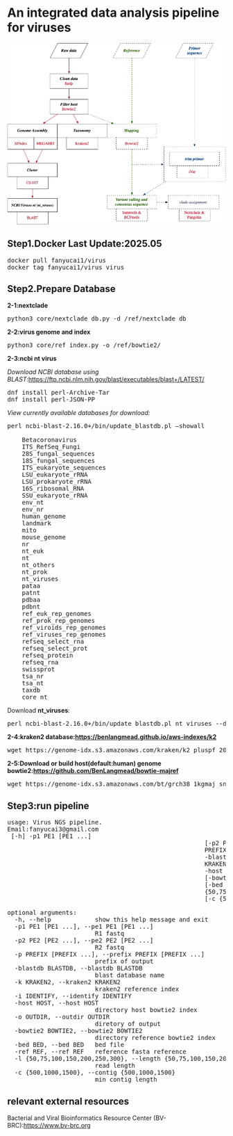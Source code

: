 # An integrated data analysis pipeline for viruses

![flow-chart](./virus.png)

## Step1.Docker Last Update:2025.05

<pre>docker pull fanyucai1/virus
docker tag fanyucai1/virus virus</pre>

## Step2.Prepare Database

**2-1:nextclade**
<pre>python3 core/nextclade_db.py -d /ref/nextclade_db</pre> 

**2-2:virus genome and index**
<pre>python3 core/ref_index.py -o /ref/bowtie2/</pre>

**2-3:ncbi nt virus**

*Download NCBI database using BLAST*:https://ftp.ncbi.nlm.nih.gov/blast/executables/blast+/LATEST/
<pre>
dnf install perl-Archive-Tar
dnf install perl-JSON-PP
</pre>

*View currently available databases for download:*
<pre>perl ncbi-blast-2.16.0+/bin/update_blastdb.pl –showall

    Betacoronavirus
    ITS_RefSeq_Fungi
    28S_fungal_sequences
    18S_fungal_sequences
    ITS_eukaryote_sequences
    LSU_eukaryote_rRNA
    LSU_prokaryote_rRNA
    16S_ribosomal_RNA
    SSU_eukaryote_rRNA
    env_nt
    env_nr
    human_genome
    landmark
    mito
    mouse_genome
    nr
    nt_euk
    nt
    nt_others
    nt_prok
    nt_viruses
    pataa
    patnt
    pdbaa
    pdbnt
    ref_euk_rep_genomes
    ref_prok_rep_genomes
    ref_viroids_rep_genomes
    ref_viruses_rep_genomes
    refseq_select_rna
    refseq_select_prot
    refseq_protein
    refseq_rna
    swissprot
    tsa_nr
    tsa_nt
    taxdb
    core_nt
</pre>

Download **nt_viruses**:
<pre>perl ncbi-blast-2.16.0+/bin/update_blastdb.pl nt_viruses --decompress</pre>

**2-4:kraken2 database:https://benlangmead.github.io/aws-indexes/k2**
<pre>wget https://genome-idx.s3.amazonaws.com/kraken/k2_pluspf_20250402.tar.gz</pre>

**2-5:Download or build host(default:human) genome bowtie2:https://github.com/BenLangmead/bowtie-majref**
<pre>wget https://genome-idx.s3.amazonaws.com/bt/grch38_1kgmaj_snvindels_bt2.zip</pre>

## Step3:run pipeline
<pre>
usage: Virus NGS pipeline.
Email:fanyucai3@gmail.com
 [-h] -p1 PE1 [PE1 ...]
                                                      [-p2 PE2 [PE2 ...]] -p
                                                      PREFIX [PREFIX ...]
                                                      -blastdb BLASTDB -k
                                                      KRAKEN2 [-i IDENTIFY]
                                                      -host HOST -o OUTDIR
                                                      [-bowtie2 BOWTIE2]
                                                      [-bed BED] [-ref REF] -l
                                                      {50,75,100,150,200,250,300}
                                                      [-c {500,1000,1500}]

optional arguments:
  -h, --help            show this help message and exit
  -p1 PE1 [PE1 ...], --pe1 PE1 [PE1 ...]
                        R1 fastq
  -p2 PE2 [PE2 ...], --pe2 PE2 [PE2 ...]
                        R2 fastq
  -p PREFIX [PREFIX ...], --prefix PREFIX [PREFIX ...]
                        prefix of output
  -blastdb BLASTDB, --blastdb BLASTDB
                        blast database name
  -k KRAKEN2, --kraken2 KRAKEN2
                        kraken2 reference index
  -i IDENTIFY, --identify IDENTIFY
  -host HOST, --host HOST
                        directory host bowtie2 index
  -o OUTDIR, --outdir OUTDIR
                        diretory of output
  -bowtie2 BOWTIE2, --bowtie2 BOWTIE2
                        directory reference bowtie2 index
  -bed BED, --bed BED   bed file
  -ref REF, --ref REF   reference fasta reference
  -l {50,75,100,150,200,250,300}, --length {50,75,100,150,200,250,300}
                        read length
  -c {500,1000,1500}, --contig {500,1000,1500}
                        min contig length
</pre>


## relevant external resources

Bacterial and Viral Bioinformatics Resource Center (BV-BRC):https://www.bv-brc.org
 
